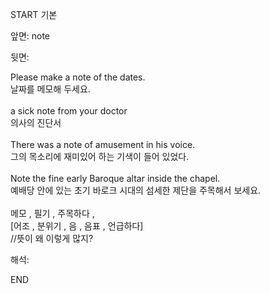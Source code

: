 START
기본

앞면:
note


뒷면:
<div>Please make a note of the dates. </div><div>날짜를 메모해 두세요.</div><div><br></div><div><div>a sick note from your doctor </div><div>의사의 진단서</div></div><div><br></div><div><div>There was a note of amusement in his voice. </div><div>그의 목소리에 재미있어 하는 기색이 들어 있었다.</div></div><div><br></div><div><div>Note the fine early Baroque altar inside the chapel. </div><div>예배당 안에 있는 초기 바로크 시대의 섬세한 제단을 주목해서 보세요.</div></div><div><br></div><div>메모 , 필기 , 주목하다 ,</div><div>[어조 , 분위기 , 음 , 음표 , 언급하다]</div><div>//뜻이 왜 이렇게 많지?</div>


해석:
<!--ID: 1746614454338-->
END